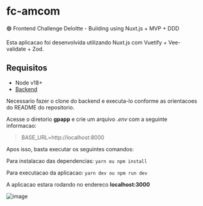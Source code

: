 # fc-amcom
🟢 Frontend Challenge Deloitte - Building using Nuxt.js + MVP + DDD

Esta aplicacao foi desenvolvida utilizando Nuxt.js com Vuetify + Vee-validate + Zod.

## Requisitos
- Node v18+
- [Backend](https://github.com/devguerreiro/bc-deloitte)

Necessario fazer o clone do backend e executa-lo conforme as orientacoes do README do repositorio.

Acesse o diretorio **gpapp** e crie um arquivo *.env* com a seguinte informacao:

> BASE_URL=http://localhost:8000

Apos isso, basta executar os seguintes comandos:

Para instalacao das dependencias:
`yarn ou npm install`

Para executacao da aplicacao:
`yarn dev ou npm run dev`

A aplicacao estara rodando no endereco **localhost:3000**

![image](https://github.com/devguerreiro/fc-deloitte/assets/50927696/d42b6efd-c384-4a24-8c9d-82894524a786)
